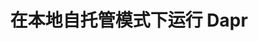 ---
type: docs
title: "在本地自托管模式下运行 Dapr"
linkTitle: "本地自托管"
weight: 1000
description: "如何在本地环境中启动 Dapr"
---